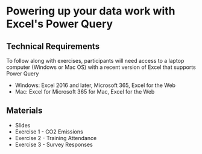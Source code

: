 # Powering up your data work with Excel's Power Query

## Technical Requirements
To follow along with exercises, participants will need access to a laptop computer (Windows or Mac OS) with a recent version of Excel that supports Power Query

* Windows: Excel 2016 and later, Microsoft 365, Excel for the Web
* Mac: Excel for Microsoft 365 for Mac, Excel for the Web

## Materials

* Slides
* Exercise 1 - CO2 Emissions
* Exercise 2 - Training Attendance
* Exercise 3 - Survey Responses
